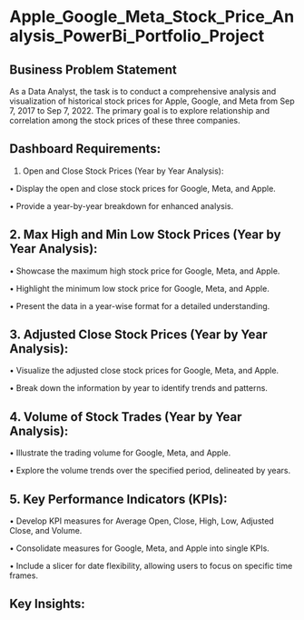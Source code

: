 # Apple_Google_Meta_Stock_Price_Analysis_PowerBi_Portfolio_Project

## Business Problem Statement

As a Data Analyst, the task is to conduct a comprehensive analysis and visualization of historical stock prices for  Apple, Google, and Meta from Sep 7, 2017 to Sep 7, 2022. The primary goal is to explore relationship and correlation among the stock prices of these three companies.

## Dashboard Requirements:

1. Open and Close Stock Prices (Year by Year Analysis):

•	Display the open and close stock prices for Google, Meta, and Apple.

•	Provide a year-by-year breakdown for enhanced analysis.

## 2. Max High and Min Low Stock Prices (Year by Year Analysis):

•	Showcase the maximum high stock price for Google, Meta, and Apple.

•	Highlight the minimum low stock price for Google, Meta, and Apple.

•	Present the data in a year-wise format for a detailed understanding.

## 3. Adjusted Close Stock Prices (Year by Year Analysis):

•	Visualize the adjusted close stock prices for Google, Meta, and Apple.

•	Break down the information by year to identify trends and patterns.

## 4. Volume of Stock Trades (Year by Year Analysis):

•	Illustrate the trading volume for Google, Meta, and Apple.

•	Explore the volume trends over the specified period, delineated by years.

## 5. Key Performance Indicators (KPIs):

•	Develop KPI measures for Average Open, Close, High, Low, Adjusted Close, and Volume.

•	Consolidate measures for Google, Meta, and Apple into single KPIs.

•	Include a slicer for date flexibility, allowing users to focus on specific time frames.

## Key Insights:

